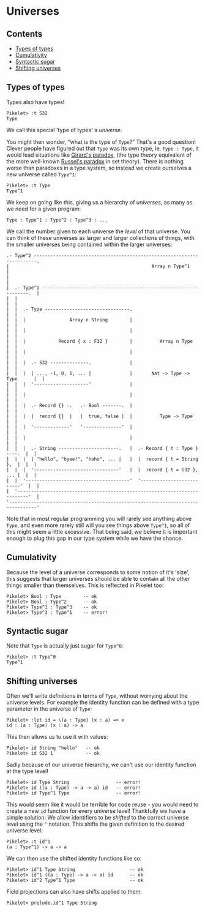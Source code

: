 # Universes

## Contents

- [Types of types](#types-of-types)
- [Cumulativity](#cumulativity)
- [Syntactic sugar](#syntactic-sugar)
- [Shifting universes](#shifting-universes)

## Types of types

Types also have types!

```pikelet-repl
Pikelet> :t S32
Type
```

We call this special 'type of types' a _universe_.

You might then wonder, “what is the type of `Type`?” That's a good question!
Clever people have figured out that `Type` was its own type, ie. `Type : Type`,
it would lead situations like [Girard's paradox][girards-paradox], (the type
theory equivalent of the more well-known [Russel's paradox][russels-paradox] in
set theory). There is nothing worse than paradoxes in a type system, so instead
we create ourselves a new universe called `Type^1`:

```pikelet-repl
Pikelet> :t Type
Type^1
```

We keep on going like this, giving us a hierarchy of _universes_, as many
as we need for a given program:

```pikelet
Type : Type^1 : Type^2 : Type^3 : ...
```

[girards-paradox]: https://en.wikipedia.org/wiki/Girard%27s_paradox
[russels-paradox]: https://en.wikipedia.org/wiki/Russell%27s_paradox

We call the number given to each universe the _level_ of that universe. You can
think of these universes as larger and larger collections of things, with the
smaller universes being contained within the larger universes:

```
.- Type^2 -----------------------------------------------------------------------.
|                                                    Array n Type^1              |
|                                                                                |
|  .- Type^1 -----------------------------------------------------------------.  |
|  |                                                                          |  |
|  |  .- Type -------------------------------.                                |  |
|  |  |                Array n String        |                                |  |
|  |  |                                      |                                |  |
|  |  |            Record { x : F32 }        |          Array n Type          |  |
|  |  |                                      |                                |  |
|  |  |  .- S32 --------------.              |                                |  |
|  |  |  | ..., -1, 0, 1, ... |              |       Nat -> Type -> Type      |  |
|  |  |  '--------------------'              |                                |  |
|  |  |                                      |                                |  |
|  |  |  .- Record {} -.   .- Bool -------.  |                                |  |
|  |  |  |  record {}  |   |  true, false |  |          Type -> Type          |  |
|  |  |  '-------------'   '--------------'  |                                |  |
|  |  |                                      |                                |  |
|  |  |  .- String ----------------------.   |  .- Record { t : Type } ----.  |  |
|  |  |  | "hello", "byee!", "hoho", ... |   |  |  record { t = String },  |  |  |
|  |  |  '-------------------------------'   |  |  record { t = U32 }, ... |  |  |
|  |  '--------------------------------------'  '--------------------------'  |  |
|  '--------------------------------------------------------------------------'  |
'--------------------------------------------------------------------------------'
```

Note that in most regular programming you will rarely see anything above `Type`,
and even more rarely still will you see things above `Type^1`, so all of this might
seem a little excessive. That being said, we believe it is important enough to
plug this gap in our type system while we have the chance.

## Cumulativity

Because the level of a universe corresponds to some notion of it's 'size', this
suggests that larger universes should be able to contain all the other things
smaller than themselves. This is reflected in Pikelet too:

```pikelet-repl
Pikelet> Bool : Type        -- ok
Pikelet> Bool : Type^2      -- ok
Pikelet> Type^1 : Type^3    -- ok
Pikelet> Type^3 : Type^1    -- error!
```

## Syntactic sugar

Note that `Type` is actually just sugar for `Type^0`:

```pikelet-repl
Pikelet> :t Type^0
Type^1
```

## Shifting universes

Often we'll write definitions in terms of `Type`, without worrying about the
universe levels. For example the identity function can be defined with a type
parameter in the universe of `Type`:

```pikelet-repl
Pikelet> :let id = \(a : Type) (x : a) => x
id : (a : Type) (x : a) -> a
```

This then allows us to use it with values:

```pikelet-repl
Pikelet> id String "hello"   -- ok
Pikelet> id S32 1            -- ok
```

Sadly because of our universe hierarchy, we can't use our identity function at
the type level!

```pikelet-repl
Pikelet> id Type String                 -- error!
Pikelet> id ((a : Type) -> a -> a) id   -- error!
Pikelet> id Type^1 Type                 -- error!
```

This would seem like it would be terrible for code reuse - you would need to
create a new `id` function for every universe level! Thankfully we have a simple
solution: We allow identifiers to be _shifted_ to the correct universe level
using the `^` notation. This shifts the given definition to the desired universe
level:

```pikelet-repl
Pikelet> :t id^1
(a : Type^1) -> a -> a
```

We can then use the shifted identity functions like so:

```pikelet-repl
Pikelet> id^1 Type String                    -- ok
Pikelet> id^1 ((a : Type) -> a -> a) id      -- ok
Pikelet> id^2 Type^1 Type                    -- ok
```

Field projections can also have shifts applied to them:

```pikelet-repl
Pikelet> prelude.id^1 Type String
```
